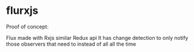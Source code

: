 # flurxjs

Proof of concept:

Flux made with Rxjs similar Redux api
It has change detection to only notify those observers that need to instead of all all the time

##

```

```
